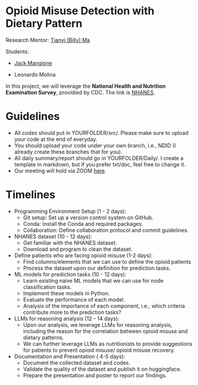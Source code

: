 Opioid Misuse Detection with Dietary Pattern
============




Research Mentor: [Tianyi (Billy) Ma](https://tianyi-billy-ma.github.io/)

Students: 
* [Jack Mangione](https://j-mango-19.github.io/personal-site/)

* Leonardo Molina

In this project, we will leverage the **National Health and Nutrition Examination Survey**, providied by CDC.
The link is [NHANES](https://www.cdc.gov/nchs/nhanes/index.html).


Guidelines
=========
* All codes should put in YOURFOLDER/src/. Please make sure to upload your code at the end of everyday. 
* You should upload your code under your own branch, i.e., NDID (I already create these branches that for you). 
* All daily summary/report should go in YOURFOLDER/Daily/. I create a template in markdown, but if you prefer txt/doc, feel free to change it.
* Our meeting will hold via ZOOM [here](https://notredame.zoom.us/my/billyma3).


Timelines
=========

* Programming Environment Setup (1 - 2 days):
    * Git setup: Set up a version control system on GitHub.
    * Conda: Install the Conda and required packages.
    * Collaboration: Define collaboration protocol and commit guidelines.
* NHANES dataset (10 - 12 days):
    * Get familiar with the NHANES dataset.
    * Download and program to clean the dataset.
* Define patients who are facing opioid misuse (1-2 days):
    * Find columns/elements that we can use to define the opioid patients
    * Process the dataset upon our definition for prediction tasks.
* ML models for prediction tasks (10 - 12 days):
    * Learn existing naive ML models that we can use for node classification tasks.
    * Implement these models in Python.
    * Evaluate the performance of each model.
    * Analysis of the importance of each component, i.e., which criteria contribute more to the prediction tasks?
* LLMs for reasoning analysis (12 - 14 days):
    * Upon our analysis, we leverage LLMs for reasoning analysis, including the reason for the correlation between opioid misuse and dietary patterns.
    * We can further leverage LLMs as nutritionists to provide suggestions for patients to prevent opioid misuse/ opioid misuse recovery. 
* Documentation and Presentation ( 4-5 days):
    * Document the collected dataset and codes.
    * Validate the quality of the dataset and publish it on huggingface.
    * Prepare the presentation and poster to report our findings.



